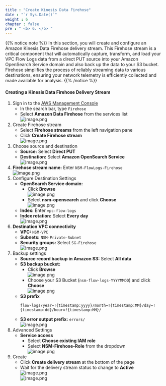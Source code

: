 ```yaml
---
title : "Create Kinesis Data Firehose"
date : "`r Sys.Date()`"
weight : 6
chapter : false
pre : " <b> 6. </b> "
---
```


{{% notice note %}}
In this section, you will create and configure an Amazon Kinesis Data Firehose delivery stream. This Firehose stream is a critical component that will automatically capture, transform, and load your VPC Flow Logs data from a direct PUT source into your Amazon OpenSearch Service domain and also back up the data to your S3 bucket. Firehose simplifies the process of reliably streaming data to various destinations, ensuring your network telemetry is efficiently collected and made available for analysis.
{{% /notice %}}

#### Creating a Kinesis Data Firehose Delivery Stream
1. Sign in to the [AWS Management Console](https://aws.amazon.com/console/)
    - In the search bar, type `Firehose`
    - Select **Amazon Data Firehose** from the services list    
    ![image.png](/images/6/image.png)    
2. Create Firehose stream
    - Select **Firehose streams** from the left navigation pane
    - Click **Create Firehose stream**    
    ![image.png](../../images/6/image%201.png)    
3. Choose source and destination
    - **Source:** Select **Direct PUT**
    - **Destination:** Select **Amazon OpenSearch Service**    
    ![image.png](../../images/6/image%202.png)    
4. **Firehose stream name:** Enter `NSM-FlowLogs-Firehose`    
    ![image.png](../../images/6/image%203.png)    
5. Configure Destination Settings
    - **OpenSearch Service domain:**
        - Click **Browse**            
            ![image.png](../../images/6/image%204.png)            
        - Select **nsm-opensearch** and click **Choose**            
            ![image.png](../../images/6/image%205.png)            
    - **Index:** Enter `vpc-flow-logs`
    - **Index rotation:** Select **Every day**        
        ![image.png](../../images/6/image%206.png)        
6. **Destination VPC connectivity**
    - **VPC:** `NSM-VPC`
    - **Subnets:** `NSM-Private-Subnet`
    - **Security groups:** Select `SG-Firehose`        
        ![image.png](../../images/6/image%207.png)        
7. Backup settings
    - **Source record backup in Amazon S3:** Select **All data**
    - **S3 backup bucket:**
        - Click **Browse**            
            ![image.png](../../images/6/image%208.png)            
        - Choose your S3 Bucket (`nsm-flow-logs-YYYYMMDD`) and click **Choose**            
            ![image.png](../../images/6/image%209.png)            
    - **S3 prefix**        
        ```
        flow-logs/year=!{timestamp:yyyy}/month=!{timestamp:MM}/day=!{timestamp:dd}/hour=!{timestamp:HH}/
        ```        
    - **S3 error output prefix:** `errors/`    
    ![image.png](../../images/6/image%2010.png)    
8. Advanced Settings
    - **Service access**
        - Select **Choose existing IAM role**
        - Select **NSM-Firehose-Role** from the dropdown    
    ![image.png](../../images/6/image%2011.png)    
9. Create
    - Click **Create delivery stream** at the bottom of the page
    - Wait for the delivery stream status to change to **Active**    
    ![image.png](../../images/6/image%2012.png)    
    ![image.png](../../images/6/image%2013.png)
